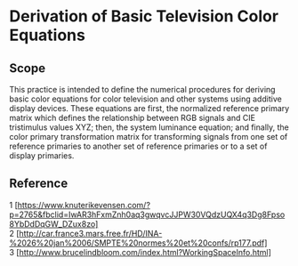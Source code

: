# Derivation of Basic Television Color Equations
## Scope ##
This practice is intended to define the numerical procedures for deriving basic color equations for color television and other systems using additive display devices. These equations are first, the normalized reference primary matrix which defines the relationship between RGB signals and CIE tristimulus values XYZ; then, the system luminance equation; and finally, the color primary transformation matrix for transforming signals from one set of reference primaries to another set of reference primaries or to a set of display primaries.

## Reference ##

1  [https://www.knuterikevensen.com/?p=2765&fbclid=IwAR3hFxmZnh0aq3gwqvcJJPW30VQdzUQX4q3Dg8Fpso8YbDdDqGW_DZux8zo]  
2  [http://car.france3.mars.free.fr/HD/INA-%2026%20jan%2006/SMPTE%20normes%20et%20confs/rp177.pdf]  
3  [http://www.brucelindbloom.com/index.html?WorkingSpaceInfo.html]  

